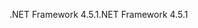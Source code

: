 <span data-ttu-id="73a5c-101">.NET Framework 4.5.1</span><span class="sxs-lookup"><span data-stu-id="73a5c-101">.NET Framework 4.5.1</span></span>